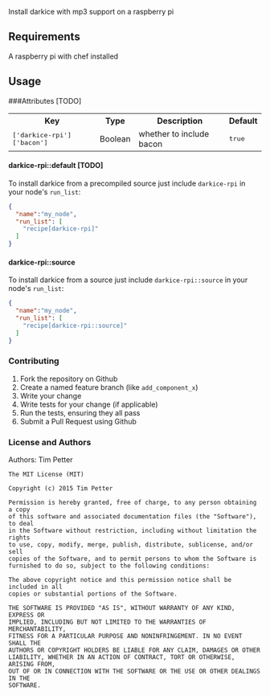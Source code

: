 Install darkice with mp3 support on a raspberry pi

## Requirements
A raspberry pi with chef installed

## Usage

###Attributes
[TODO]
<table>
  <tr>
    <th>Key</th>
    <th>Type</th>
    <th>Description</th>
    <th>Default</th>
  </tr>
  <tr>
    <td><tt>['darkice-rpi']['bacon']</tt></td>
    <td>Boolean</td>
    <td>whether to include bacon</td>
    <td><tt>true</tt></td>
  </tr>
</table>

#### darkice-rpi::default [TODO]
To install darkice from a precompiled source just include `darkice-rpi` in your node's `run_list`:

```json
{
  "name":"my_node",
  "run_list": [
    "recipe[darkice-rpi]"
  ]
}
```

#### darkice-rpi::source
To install darkice from a source just include `darkice-rpi::source` in your node's `run_list`:

```json
{
  "name":"my_node",
  "run_list": [
    "recipe[darkice-rpi::source]"
  ]
}
```

### Contributing

1. Fork the repository on Github
2. Create a named feature branch (like `add_component_x`)
3. Write your change
4. Write tests for your change (if applicable)
5. Run the tests, ensuring they all pass
6. Submit a Pull Request using Github

### License and Authors

Authors: Tim Petter

```
The MIT License (MIT)

Copyright (c) 2015 Tim Petter

Permission is hereby granted, free of charge, to any person obtaining a copy
of this software and associated documentation files (the "Software"), to deal
in the Software without restriction, including without limitation the rights
to use, copy, modify, merge, publish, distribute, sublicense, and/or sell
copies of the Software, and to permit persons to whom the Software is
furnished to do so, subject to the following conditions:

The above copyright notice and this permission notice shall be included in all
copies or substantial portions of the Software.

THE SOFTWARE IS PROVIDED "AS IS", WITHOUT WARRANTY OF ANY KIND, EXPRESS OR
IMPLIED, INCLUDING BUT NOT LIMITED TO THE WARRANTIES OF MERCHANTABILITY,
FITNESS FOR A PARTICULAR PURPOSE AND NONINFRINGEMENT. IN NO EVENT SHALL THE
AUTHORS OR COPYRIGHT HOLDERS BE LIABLE FOR ANY CLAIM, DAMAGES OR OTHER
LIABILITY, WHETHER IN AN ACTION OF CONTRACT, TORT OR OTHERWISE, ARISING FROM,
OUT OF OR IN CONNECTION WITH THE SOFTWARE OR THE USE OR OTHER DEALINGS IN THE
SOFTWARE.
```
